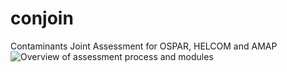 # conjoin
Contaminants Joint Assessment for OSPAR, HELCOM and AMAP
![Overview of assessment process and modules](https://user-images.githubusercontent.com/23527005/104230586-0d2a7280-544e-11eb-873a-6aeeacc67817.png)
